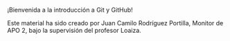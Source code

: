 ¡Bienvenida a la introducción a Git y GitHub!

Este material ha sido creado por Juan Camilo Rodríguez Portilla, Monitor de APO 2, bajo la supervisión del profesor Loaiza.
